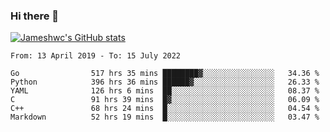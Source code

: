### Hi there 👋

[![Jameshwc's GitHub stats](https://github-readme-stats.vercel.app/api?username=jameshwc)](https://github.com/anuraghazra/github-readme-stats)

<!--START_SECTION:waka-->

```text
From: 13 April 2019 - To: 15 July 2022

Go                517 hrs 35 mins ████████▓░░░░░░░░░░░░░░░░   34.36 %
Python            396 hrs 36 mins ██████▓░░░░░░░░░░░░░░░░░░   26.33 %
YAML              126 hrs 6 mins  ██░░░░░░░░░░░░░░░░░░░░░░░   08.37 %
C                 91 hrs 39 mins  █▓░░░░░░░░░░░░░░░░░░░░░░░   06.09 %
C++               68 hrs 24 mins  █░░░░░░░░░░░░░░░░░░░░░░░░   04.54 %
Markdown          52 hrs 19 mins  █░░░░░░░░░░░░░░░░░░░░░░░░   03.47 %
```

<!--END_SECTION:waka-->